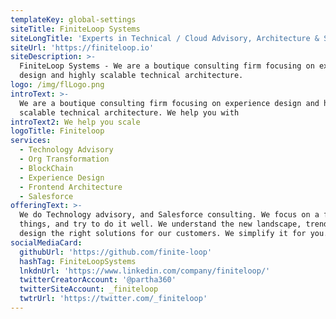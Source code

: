 ```yaml
---
templateKey: global-settings
siteTitle: FiniteLoop Systems
siteLongTitle: 'Experts in Technical / Cloud Advisory, Architecture & Salesforce'
siteUrl: 'https://finiteloop.io'
siteDescription: >-
  FiniteLoop Systems - We are a boutique consulting firm focusing on experience
  design and highly scalable technical architecture.
logo: /img/flLogo.png
introText: >-
  We are a boutique consulting firm focusing on experience design and highly
  scalable technical architecture. We help you with 
introText2: We help you scale
logoTitle: Finiteloop
services:
  - Technology Advisory
  - Org Transformation
  - BlockChain
  - Experience Design
  - Frontend Architecture
  - Salesforce
offeringText: >-
  We do Technology advisory, and Salesforce consulting. We focus on a few
  things, and try to do it well. We understand the new landscape, trends, and
  design the right solutions for our customers. We simplify it for you.
socialMediaCard:
  githubUrl: 'https://github.com/finite-loop'
  hashTag: FiniteLoopSystems
  lnkdnUrl: 'https://www.linkedin.com/company/finiteloop/'
  twitterCreatorAccount: '@partha360'
  twitterSiteAccount: _finiteloop
  twtrUrl: 'https://twitter.com/_finiteloop'
---
```


